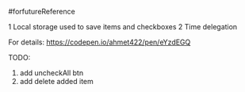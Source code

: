 #forfutureReference

1 Local storage used to save items and checkboxes
2 Time delegation

For details: https://codepen.io/ahmet422/pen/eYzdEGQ

TODO: 
1) add uncheckAll btn
2) add delete added item
